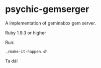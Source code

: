 psychic-gemserger
=================

A implementation of geminabox gem server.

Ruby 1.9.3 or higher

Run:
```
./make-it-happen.sh
```

Ta dá!
